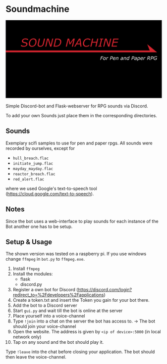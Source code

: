 # Soundmachine
 
![logo](Images/logo.png)

 Simple Discord-bot and Flask-webserver for RPG sounds via Discord.
 
 
 To add your own Sounds just place them in the corresponding directories.
 
## Sounds
Exemplary scifi samples to use for pen and paper rpgs. All sounds were recorded by ourselves, except for 

- `hull_breach.flac` 
- `initiate_jump.flac`
- `mayday_mayday.flac` 
- `reactor_breach.flac` 
- `red_alert.flac`

where we used Google's text-to-speech tool (https://cloud.google.com/text-to-speech).

## Notes
Since the bot uses a web-interface to play sounds 
for each instance of the Bot another one has to be setup.

## Setup & Usage
The shown version was tested on a raspberry pi.
If you use windows change `ffmpeg` in `bot.py` to `ffmpeg.exe`.

1. Install `ffmpeg`
2. Install the modules:
    -   flask
    -   discord.py
3. Register a own bot for Discord (https://discord.com/login?redirect_to=%2Fdevelopers%2Fapplications)
4. Create a token.txt and insert the Token you gain for your bot there.
5. Add the bot to a Discord server
6. Start `gui.py` and wait till the bot is online at the server
7. Place yourself into a voice-channel
8. Type `!join` into a chat on the server the bot has access to. -> The bot should join your voice-channel
9. Open the website. The address is given by `<ip of device>:5000` (in local network only)
10. Tap on any sound and the bot should play it.

Type `!leave` into the chat before closing your application. The bot should then leave the voice-channel.

